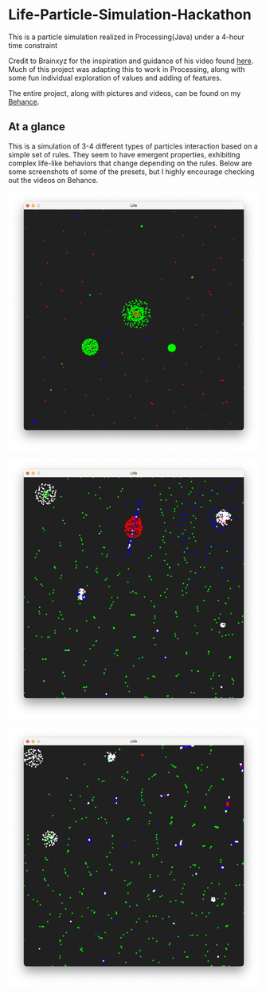# Life-Particle-Simulation-Hackathon
This is a particle simulation realized in Processing(Java) under a 4-hour time constraint

Credit to Brainxyz for the inspiration and guidance of his video found [here](https://www.youtube.com/watch?v=0Kx4Y9TVMGg&list=PLJ4719mkxmAg438ROtpsuNQJ5CPqe70jx&index=3&t=715s). Much of this project was adapting this to work in Processing, along with some fun individual exploration of values and adding of features.

The entire project, along with pictures and videos, can be found on my [Behance](https://www.behance.net/gallery/183196423/Life-A-Particle-Simulation-Hackathon-Project).

## At a glance
This is a simulation of 3-4 different types of particles interaction based on a simple set of rules. They seem to have emergent properties, exhibiting complex life-like behaviors that change depending on the rules. Below are some screenshots of some of the presets, but I highly encourage checking out the videos on Behance.

![A screenshot of one of the presets of rules for the particle simulation](./Life-Screenshot1.png)

![A screenshot of one of the presets of rules for the particle simulation](./Life-Screenshot2.png)

![A screenshot of one of the presets of rules for the particle simulation](./Life-Screenshot3.png)
